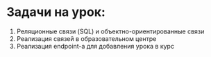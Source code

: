 # Задачи на урок:
1. Реляционные связи (SQL) и объектно-ориентированные связи
2. Реализация связей в образовательном центре
3. Реализация endpoint-а для добавления урока в курс




